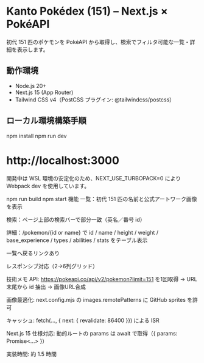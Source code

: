 # Kanto Pokédex (151) – Next.js × PokéAPI

初代 151 匹のポケモンを PokéAPI から取得し、検索でフィルタ可能な一覧・詳細を表示します。

## 動作環境
- Node.js 20+
- Next.js 15 (App Router)
- Tailwind CSS v4（PostCSS プラグイン: @tailwindcss/postcss）

## ローカル環境構築手順
npm install
npm run dev
# http://localhost:3000
開発中は WSL 環境の安定化のため、NEXT_USE_TURBOPACK=0 により Webpack dev を使用しています。

npm run build
npm start
機能
一覧：初代 151 匹の名前と公式アートワーク画像を表示

検索：ページ上部の検索バーで部分一致（英名／番号 id）

詳細：/pokemon/{id or name} で id / name / height / weight / base_experience / types / abilities / stats をテーブル表示

一覧へ戻るリンクあり

レスポンシブ対応（2→6列グリッド）

技術メモ
API: https://pokeapi.co/api/v2/pokemon?limit=151 を1回取得 → URL末尾から id 抽出 → 画像URL合成

画像最適化: next.config.mjs の images.remotePatterns に GitHub sprites を許可

キャッシュ: fetch(..., { next: { revalidate: 86400 }}) による ISR

Next.js 15 仕様対応: 動的ルートの params は await で取得（{ params: Promise<...> }）

実装時間: 約 1.5 時間
